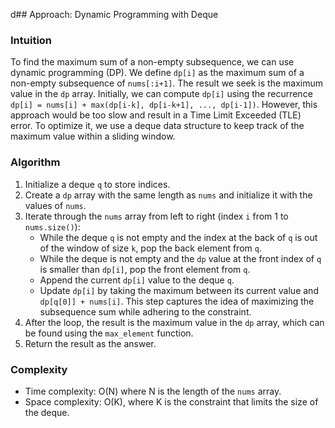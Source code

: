 d## Approach: Dynamic Programming with Deque

### Intuition

To find the maximum sum of a non-empty subsequence, we can use dynamic programming (DP). We define `dp[i]` as the maximum sum of a non-empty subsequence of `nums[:i+1]`. The result we seek is the maximum value in the `dp` array. Initially, we can compute `dp[i]` using the recurrence `dp[i] = nums[i] + max(dp[i-k], dp[i-k+1], ..., dp[i-1])`. However, this approach would be too slow and result in a Time Limit Exceeded (TLE) error. To optimize it, we use a deque data structure to keep track of the maximum value within a sliding window.

### Algorithm

1. Initialize a deque `q` to store indices.
2. Create a `dp` array with the same length as `nums` and initialize it with the values of `nums`.
3. Iterate through the `nums` array from left to right (index `i` from 1 to `nums.size()`):
   - While the deque `q` is not empty and the index at the back of `q` is out of the window of size `k`, pop the back element from `q`.
   - While the deque is not empty and the `dp` value at the front index of `q` is smaller than `dp[i]`, pop the front element from `q`.
   - Append the current `dp[i]` value to the deque `q`.
   - Update `dp[i]` by taking the maximum between its current value and `dp[q[0]] + nums[i]`. This step captures the idea of maximizing the subsequence sum while adhering to the constraint.
4. After the loop, the result is the maximum value in the `dp` array, which can be found using the `max_element` function.
5. Return the result as the answer.

### Complexity

- Time complexity: O(N) where N is the length of the `nums` array.
- Space complexity: O(K), where K is the constraint that limits the size of the deque.
